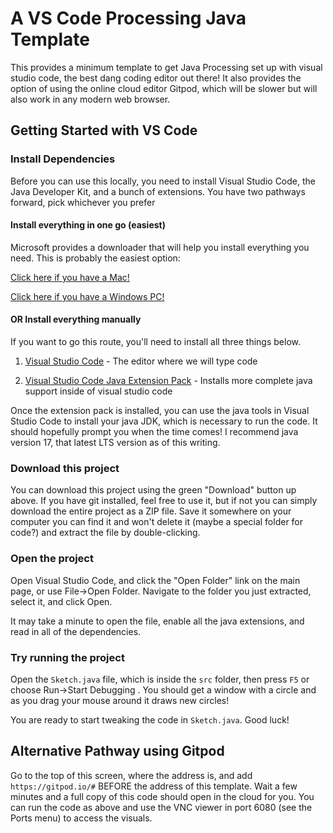 # A VS Code Processing Java Template

This provides a minimum template to get Java Processing set up with visual studio code, the best dang coding editor out there! It also provides the option of using the online cloud editor Gitpod, which will be slower but will also work in any modern web browser.

## Getting Started with VS Code

### Install Dependencies

Before you can use this locally, you need to install Visual Studio Code, the Java Developer Kit, and a bunch of extensions. You have two pathways forward, pick whichever you prefer

#### Install everything in one go (easiest)

Microsoft provides a downloader that will help you install everything you need. This is probably the easiest option:

[Click here if you have a Mac!](https://aka.ms/vscode-java-installer-mac)

[Click here if you have a Windows PC!](https://aka.ms/vscode-java-installer-win)

#### OR Install everything manually

If you want to go this route, you'll need to install all three things below.

1. [Visual Studio Code](http://code.visualstudio.com) - The editor where we will type code

2. [Visual Studio Code Java Extension Pack](https://marketplace.visualstudio.com/items?itemName=vscjava.vscode-java-pack) - Installs more complete java support inside of visual studio code

Once the extension pack is installed, you can use the java tools in Visual Studio Code to install your java JDK, which is necessary to run the code. It should hopefully prompt you when the time comes! I recommend java version 17, that latest LTS version as of this writing.

### Download this project

You can download this project using the green "Download" button up above. If you have git installed, feel free to use it, but if not you can simply download the entire project as a ZIP file. Save it somewhere on your computer you can find it and won't delete it (maybe a special folder for code?) and extract the file by double-clicking.

### Open the project

Open Visual Studio Code, and click the "Open Folder" link on the main page, or use File->Open Folder. Navigate to the folder you just extracted, select it, and click Open.

It may take a minute to open the file, enable all the java extensions, and read in all of the dependencies. 

### Try running the project

Open the `Sketch.java` file, which is inside the `src` folder, then press `F5` or choose Run->Start Debugging . You should get a window with a circle and as you drag your mouse around it draws new circles!

You are ready to start tweaking the code in `Sketch.java`. Good luck!

## Alternative Pathway using Gitpod

Go to the top of this screen, where the address is, and add `https://gitpod.io/#` BEFORE the address of this template. Wait a few minutes and a full copy of this code should open in the cloud for you. You can run the code as above and use the VNC viewer in port 6080 (see the Ports menu) to access the visuals.